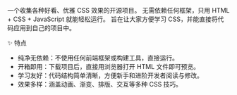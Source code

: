 一个收集各种好看、优雅 CSS 效果的开源项目。
无需依赖任何框架，只用 HTML + CSS + JavaScript 就能轻松运行。
旨在让大家方便学习 CSS，并能直接将代码应用到自己的项目中。

✨ 特点
* 纯净无依赖：不使用任何前端框架或构建工具，直接运行。
* 开箱即用：下载项目后，直接用浏览器打开 HTML 文件即可预览。
* 学习友好：代码结构简单清晰，方便新手和进阶开发者阅读与修改。
* 效果多样：涵盖动画、渐变、排版、交互等多种 CSS 技巧。